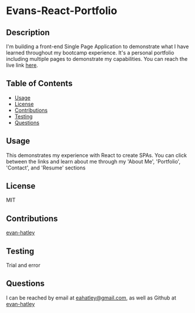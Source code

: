 # Evans-React-Portfolio

## Description

  I'm building a front-end Single Page Application  to demonstrate what I have learned throughout my bootcamp experience. It's a personal portfolio including multiple pages to demonstrate my capabilities. You can reach the live link [here](https://github.com/evan-hatley).

## Table of Contents

- [Usage](#usage)
- [License](#license)
- [Contributions](#contributions)
- [Testing](#testing)
- [Questions](#questions)

## Usage

This  demonstrates my experience with React to create SPAs. You can click between the links and learn about me through my 'About Me', 'Portfolio', 'Contact', and 'Resume' sections

## License

MIT

## Contributions

[evan-hatley](https://github.com/evan-hatley)

## Testing

Trial and error

## Questions

  I can be reached by email at eahatley@gmail.com, as well as Github at [evan-hatley](https://github.com/evan-hatley)
